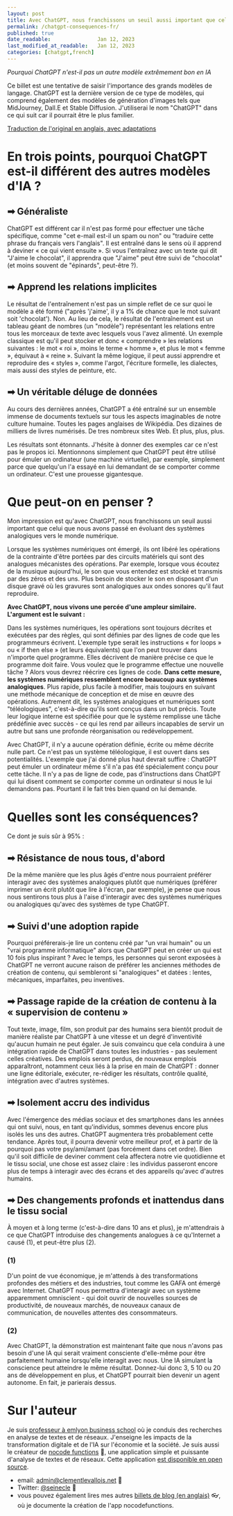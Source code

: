 ```yaml
---
layout: post
title: Avec ChatGPT, nous franchissons un seuil aussi important que celui séparant l'analogique du numérique.
permalink: /chatgpt-consequences-fr/
published: true
date_readable:               Jan 12, 2023
last_modified_at_readable:   Jan 12, 2023
categories: [chatgpt,french]
---
```


*Pourquoi ChatGPT n'est-il pas un autre modèle extrêmement bon en IA*

Ce billet est une tentative de saisir l'importance des grands modèles de langage.
ChatGPT est la dernière version de ce type de modèles, qui comprend également des modèles de génération d'images tels que MidJourney, Dall.E et Stable Diffusion.
J'utiliserai le nom "ChatGPT" dans ce qui suit car il pourrait être le plus familier.

[Traduction de l'original en anglais, avec adaptations](https://nocodefunctions.com/blog/chatgpt-consequences/)

# En trois points, pourquoi ChatGPT est-il différent des autres modèles d'IA ?

## ➡ Généraliste

ChatGPT est différent car il n'est pas formé pour effectuer une tâche spécifique, comme "cet e-mail est-il un spam ou non" ou "traduire cette phrase du français vers l'anglais".
Il est entraîné dans le sens où il apprend à deviner « ce qui vient ensuite ».
Si vous l'entraînez avec un texte qui dit "J'aime le chocolat", il apprendra que "J'aime" peut être suivi de "chocolat" (et moins souvent de "épinards", peut-être ?).

## ➡ Apprend les relations implicites

Le résultat de l'entraînement n'est pas un simple reflet de ce sur quoi le modèle a été formé ("après 'j'aime', il y a 1% de chance que le mot suivant soit 'chocolat').
Non.
Au lieu de cela, le résultat de l'entraînement est un tableau géant de nombres (un "modèle") représentant les relations entre tous les morceaux de texte avec lesquels vous l'avez alimenté.
Un exemple classique est qu'il peut stocker et donc « comprendre » les relations suivantes : le mot « roi », moins le terme « homme », et plus le mot « femme », équivaut à « reine ».
Suivant la même logique, il peut aussi apprendre et reproduire des « styles », comme l'argot, l'écriture formelle, les dialectes, mais aussi des styles de peinture, etc.

## ➡ Un véritable déluge de données

Au cours des dernières années, ChatGPT a été entraîné sur un ensemble immense de documents textuels sur tous les aspects imaginables de notre culture humaine.
Toutes les pages anglaises de Wikipédia. Des dizaines de milliers de livres numérisés. De tres nombreux sites Web. Et plus, plus, plus.

Les résultats sont étonnants.
J'hésite à donner des exemples car ce n'est pas le propos ici.
Mentionnons simplement que ChatGPT peut être utilisé pour émuler un ordinateur (une machine virtuelle), par exemple, simplement parce que quelqu'un l'a essayé en lui demandant de se comporter comme un ordinateur.
C'est une prouesse gigantesque.

# Que peut-on en penser ?

Mon impression est qu'avec ChatGPT, nous franchissons un seuil aussi important que celui que nous avons passé en évoluant des systèmes analogiques vers le monde numérique.

Lorsque les systèmes numériques ont émergé, ils ont libéré les opérations de la contrainte d'être portées par des circuits matériels qui sont des analogues mécanistes des opérations.
Par exemple, lorsque vous écoutez de la musique aujourd'hui, le son que vous entendez est stocké et transmis par des zéros et des uns.
Plus besoin de stocker le son en disposant d'un disque gravé où les gravures sont analogiques aux ondes sonores qu'il faut reproduire.

**Avec ChatGPT, nous vivons une percée d'une ampleur similaire. L'argument est le suivant :**

Dans les systèmes numériques, les opérations sont toujours décrites et exécutées par des règles, qui sont définies par des lignes de code que les programmeurs écrivent.
L'exemple type serait les instructions « for loops » ou « if then else » (et leurs équivalents) que l'on peut trouver dans n'importe quel programme.
Elles décrivent de manière précise ce que le programme doit faire.
Vous voulez que le programme effectue une nouvelle tâche ? Alors vous devrez réécrire ces lignes de code.
**Dans cette mesure, les systèmes numériques ressemblent encore beaucoup aux systèmes analogiques**. Plus rapide, plus facile à modifier, mais toujours en suivant une méthode mécanique de conception et de mise en œuvre des opérations. Autrement dit, les systèmes analogiques et numériques sont "téléologiques", c'est-à-dire qu'ils sont conçus dans un but précis. Toute leur logique interne est spécifiée pour que le système remplisse une tâche prédéfinie avec succès - ce qui les rend par ailleurs incapables de servir un autre but sans une profonde réorganisation ou redéveloppement.

Avec ChatGPT, il n'y a aucune opération définie, écrite ou même décrite nulle part. Ce n'est pas un système téléologique, il est ouvert dans ses potentialités.
L'exemple que j'ai donné plus haut devrait suffire : ChatGPT peut émuler un ordinateur même s'il n'a pas été spécialement conçu pour cette tâche.
Il n'y a pas de ligne de code, pas d'instructions dans ChatGPT qui lui disent comment se comporter comme un ordinateur si nous le lui demandons pas.
Pourtant il le fait très bien quand on lui demande.

# Quelles sont les conséquences?

Ce dont je suis sûr à 95% :

## ➡ Résistance de nous tous, d'abord

De la même manière que les plus âgés d'entre nous pourraient préférer interagir avec des systèmes analogiques plutôt que numériques (préférer imprimer un écrit plutôt que lire à l'écran, par exemple), je pense que nous nous sentirons tous plus à l'aise d'interagir avec des systèmes numériques ou analogiques qu'avec des systèmes de type ChatGPT.


## ➡ Suivi d'une adoption rapide

Pourquoi préférerais-je lire un contenu créé par "un vrai humain" ou un "vrai programme informatique" alors que ChatGPT peut en créer un qui est 10 fois plus inspirant ?
Avec le temps, les personnes qui seront exposées à ChatGPT ne verront aucune raison de préférer les anciennes méthodes de création de contenu, qui sembleront si "analogiques" et datées : lentes, mécaniques, imparfaites, peu inventives.

## ➡ Passage rapide de la création de contenu à la « supervision de contenu »

Tout texte, image, film, son produit par des humains sera bientôt produit de manière réaliste par ChatGPT à une vitesse et un degré d'inventivité qu'aucun humain ne peut égaler.
Je suis convaincu que cela conduira à une intégration rapide de ChatGPT dans toutes les industries - pas seulement celles créatives.
Des emplois seront perdus, de nouveaux emplois apparaîtront, notamment ceux liés à la prise en main de ChatGPT : donner une ligne éditoriale, exécuter, re-rédiger les résultats, contrôle qualité, intégration avec d'autres systèmes.

## ➡ Isolement accru des individus

Avec l'émergence des médias sociaux et des smartphones dans les années qui ont suivi, nous, en tant qu'individus, sommes devenus encore plus isolés les uns des autres. ChatGPT augmentera très probablement cette tendance. Après tout, il pourra devenir votre meilleur prof, et à partir de là pourquoi pas votre psy/ami/amant (pas forcément dans cet ordre). Bien qu'il soit difficile de deviner comment cela affectera notre vie quotidienne et le tissu social, une chose est assez claire : les individus passeront encore plus de temps à interagir avec des écrans et des appareils qu'avec d'autres humains.

## ➡ Des changements profonds et inattendus dans le tissu social

À moyen et à long terme (c'est-à-dire dans 10 ans et plus), je m'attendrais à ce que ChatGPT introduise des changements analogues à ce qu'Internet a causé (1), et peut-être plus (2).

### (1)
D'un point de vue économique, je m'attends à des transformations profondes des métiers et des industries, tout comme les GAFA ont émergé avec Internet. ChatGPT nous permettra d'interagir avec un système apparemment omniscient - qui doit ouvrir de nouvelles sources de productivité, de nouveaux marchés, de nouveaux canaux de communication, de nouvelles attentes des consommateurs.

### (2)
Avec ChatGPT, la démonstration est maintenant faite que nous n'avons pas besoin d'une IA qui serait vraiment consciente d'elle-même pour être parfaitement humaine lorsqu'elle interagit avec nous. Une IA simulant la conscience peut atteindre le même résultat. Donnez-lui donc 3, 5 10 ou 20 ans de développement en plus, et ChatGPT pourrait bien devenir un agent autonome. En fait, je parierais dessus.

# Sur l'auteur

Je suis [professeur à emlyon business school](https://www.linkedin.com/in/levallois/) où je conduis des recherches en analyse de textes et de réseaux. J'enseigne les impacts de la transformation digitale et de l'IA sur l'économie et la société.
Je suis aussi le créateur de [nocode functions](https://nocodefunctions.com) 🔎, une application simple et puissante d'analyse de textes et de réseaux. Cette application [est disponible en open source](https://github.com/seinecle/nocodefunctions).

* email: [admin@clementlevallois.net](mailto:admin@clementlevallois.net) 📧
* Twitter: [@seinecle](https://twitter.com/seinecle) 📱
* vous pouvez également lires mes autres [billets de blog (en anglais)](https://nocodefunctions.com/blog) 👓, où je documente la création de l'app nocodefunctions.
